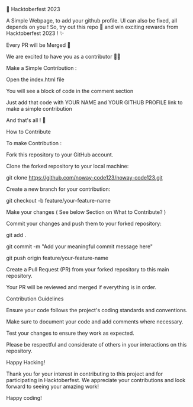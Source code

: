 🚀 Hacktoberfest 2023


A Simple Webpage, to add your github profile. UI can also be fixed, all depends on you ! So, try out this repo 🤩 and win exciting rewards from Hacktoberfest 2023 ! ✨

Every PR will be Merged 🙂



We are excited to have you as a contributor 🤩🤩

Make a Simple Contribution :

Open the index.html file

You will see a block of code in the comment section

Just add that code with YOUR NAME and YOUR GITHUB PROFILE link to make a simple contribution

And that's all ! 🚀

How to Contribute

To make Contribution :

Fork this repository to your GitHub account.

Clone the forked repository to your local machine:

   git clone https://github.com/noway-code123/noway-code123.git
   
Create a new branch for your contribution:

git checkout -b feature/your-feature-name

Make your changes ( See below Section on What to Contribute? )

Commit your changes and push them to your forked repository:

git add .

git commit -m "Add your meaningful commit message here"

git push origin feature/your-feature-name

Create a Pull Request (PR) from your forked repository to this main repository.

Your PR will be reviewed and merged if everything is in order.

Contribution Guidelines

Ensure your code follows the project's coding standards and conventions.

Make sure to document your code and add comments where necessary.

Test your changes to ensure they work as expected.

Please be respectful and considerate of others in your interactions on this repository.

Happy Hacking!

Thank you for your interest in contributing to this project and for participating in Hacktoberfest. We appreciate your contributions and look forward to seeing your amazing work!

Happy coding!
<!--
**noway-code123/noway-code123** is a ✨ _special_ ✨ repository because its `README.md` (this file) appears on your GitHub profile.

Here are some ideas to get you started:

- 🔭 I’m currently working on ...
- 🌱 I’m currently learning ...
- 👯 I’m looking to collaborate on ...
- 🤔 I’m looking for help with ...
- 💬 Ask me about ...
- 📫 How to reach me: ...
- 😄 Pronouns: ...
- ⚡ Fun fact: ...
-->
